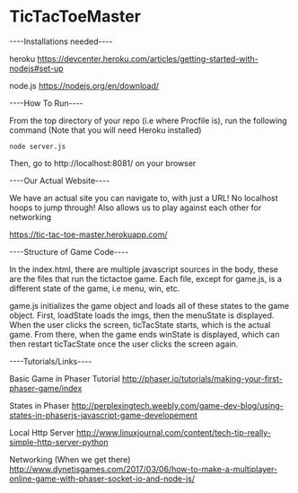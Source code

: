 # TicTacToeMaster
----Installations needed----

heroku
https://devcenter.heroku.com/articles/getting-started-with-nodejs#set-up

node.js
https://nodejs.org/en/download/




----How To Run----

From the top directory of your repo (i.e where Procfile is), run
the following command (Note that you will need Heroku installed)

    node server.js

Then, go to http://localhost:8081/ on your browser

----Our Actual Website----

We have an actual site you can navigate to, with just a URL! No 
localhost hoops to jump through! Also allows us to play against 
each other for networking

https://tic-tac-toe-master.herokuapp.com/
  
----Structure of Game Code----

In the index.html, there are multiple javascript sources in the body, these are
the files that run the tictactoe game. Each file, except for game.js, is a different 
state of the game, i.e menu, win, etc.

game.js initializes the game object and loads all of these states to the game object.
First, loadState loads the imgs, then the menuState is displayed. When the user clicks
the screen, ticTacState starts, which is the actual game. From there, when the game ends
winState is displayed, which can then restart ticTacState once the user clicks the screen
again.


----Tutorials/Links----

Basic Game in Phaser Tutorial
http://phaser.io/tutorials/making-your-first-phaser-game/index

States in Phaser
http://perplexingtech.weebly.com/game-dev-blog/using-states-in-phaserjs-javascript-game-developement

Local Http Server
http://www.linuxjournal.com/content/tech-tip-really-simple-http-server-python

Networking (When we get there)
http://www.dynetisgames.com/2017/03/06/how-to-make-a-multiplayer-online-game-with-phaser-socket-io-and-node-js/
